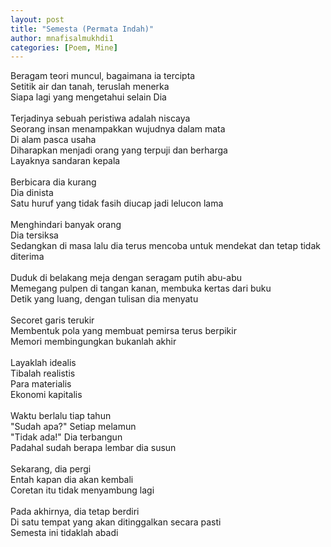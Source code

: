 ```yaml
---
layout: post
title: "Semesta (Permata Indah)"
author: mnafisalmukhdi1
categories: [Poem, Mine]
---
```

Beragam teori muncul, bagaimana ia tercipta<br>
Setitik air dan tanah, teruslah menerka<br>
Siapa lagi yang mengetahui selain Dia<br>
<br>
Terjadinya sebuah peristiwa adalah niscaya<br>
Seorang insan menampakkan wujudnya dalam mata<br>
Di alam pasca usaha<br>
Diharapkan menjadi orang yang terpuji dan berharga<br>
Layaknya sandaran kepala<br>
<br>
Berbicara dia kurang<br>
Dia dinista<br>
Satu huruf yang tidak fasih diucap jadi lelucon lama<br>
<br>
Menghindari banyak orang<br>
Dia tersiksa<br>
Sedangkan di masa lalu dia terus mencoba untuk mendekat dan tetap tidak diterima<br>
<br>
Duduk di belakang meja dengan seragam putih abu-abu<br>
Memegang pulpen di tangan kanan, membuka kertas dari buku<br>
Detik yang luang, dengan tulisan dia menyatu<br>
<br>
Secoret garis terukir<br>
Membentuk pola yang membuat pemirsa terus berpikir<br>
Memori membingungkan bukanlah akhir<br>
<br>
Layaklah idealis<br>
Tibalah realistis<br>
Para materialis<br>
Ekonomi kapitalis<br>
<br>
Waktu berlalu tiap tahun<br>
"Sudah apa?" Setiap melamun<br>
"Tidak ada!" Dia terbangun<br>
Padahal sudah berapa lembar dia susun<br>
<br>
Sekarang, dia pergi<br>
Entah kapan dia akan kembali<br>
Coretan itu tidak menyambung lagi<br>
<br>
Pada akhirnya, dia tetap berdiri<br>
Di satu tempat yang akan ditinggalkan secara pasti<br>
Semesta ini tidaklah abadi
